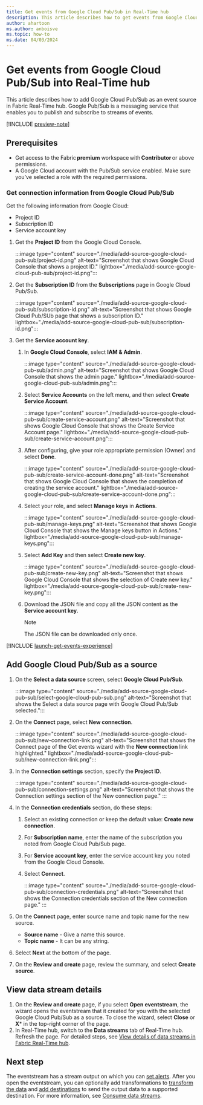 ```yaml
---
title: Get events from Google Cloud Pub/Sub in Real-Time hub
description: This article describes how to get events from Google Cloud Pub/Sub as an event source in Fabric Real-Time hub. 
author: ahartoon
ms.author: anboisve
ms.topic: how-to
ms.date: 04/03/2024
---
```


# Get events from Google Cloud Pub/Sub into Real-Time hub
This article describes how to add Google Cloud Pub/Sub as an event source in Fabric Real-Time hub. Google Pub/Sub is a messaging service that enables you to publish and subscribe to streams of events. 

[!INCLUDE [preview-note](./includes/preview-note.md)]

## Prerequisites 

- Get access to the Fabric **premium** workspace with **Contributor** or above permissions. 
- A Google Cloud account with the Pub/Sub service enabled. Make sure you’ve selected a role with the required permissions. 

### Get connection information from Google Cloud Pub/Sub
Get the following information from Google Cloud:

- Project ID
- Subscription ID
- Service account key

1. Get the **Project ID** from the Google Cloud Console. 

    :::image type="content" source="./media/add-source-google-cloud-pub-sub/project-id.png" alt-text="Screenshot that shows Google Cloud Console that shows a project ID." lightbox="./media/add-source-google-cloud-pub-sub/project-id.png":::
1. Get the **Subscription ID** from the **Subscriptions** page in Google Cloud Pub/Sub.

    :::image type="content" source="./media/add-source-google-cloud-pub-sub/subscription-id.png" alt-text="Screenshot that shows Google Cloud Pub/SUb page that shows a subscription ID." lightbox="./media/add-source-google-cloud-pub-sub/subscription-id.png":::
1. Get the **Service account key**. 
    1. In **Google Cloud Console**, select **IAM & Admin**. 
    
        :::image type="content" source="./media/add-source-google-cloud-pub-sub/admin.png" alt-text="Screenshot that shows  Google Cloud Console that shows the admin page." lightbox="./media/add-source-google-cloud-pub-sub/admin.png":::        
    1. Select **Service Accounts** on the left menu, and then select **Create Service Account**. 

        :::image type="content" source="./media/add-source-google-cloud-pub-sub/create-service-account.png" alt-text="Screenshot that shows Google Cloud Console that shows the Create Service Account page." lightbox="./media/add-source-google-cloud-pub-sub/create-service-account.png":::        
    1. After configuring, give your role appropriate permission (Owner) and select **Done**. 

        :::image type="content" source="./media/add-source-google-cloud-pub-sub/create-service-account-done.png" alt-text="Screenshot that shows Google Cloud Console that shows the completion of creating the service account." lightbox="./media/add-source-google-cloud-pub-sub/create-service-account-done.png":::        
    1. Select your role, and select **Manage keys** in **Actions**.

        :::image type="content" source="./media/add-source-google-cloud-pub-sub/manage-keys.png" alt-text="Screenshot that shows Google Cloud Console that shows the Manage keys button in Actions." lightbox="./media/add-source-google-cloud-pub-sub/manage-keys.png":::        
    1. Select **Add Key** and then select **Create new key**. 

        :::image type="content" source="./media/add-source-google-cloud-pub-sub/create-new-key.png" alt-text="Screenshot that shows Google Cloud Console that shows the selection of Create new key." lightbox="./media/add-source-google-cloud-pub-sub/create-new-key.png":::        
    1. Download the JSON file and copy all the JSON content as the **Service account key**. 
    
        > [!NOTE]
        The JSON file can be downloaded only once. 


[!INCLUDE [launch-get-events-experience](./includes/launch-get-events-experience.md)]

## Add Google Cloud Pub/Sub as a source

1. On the **Select a data source** screen, select **Google Cloud Pub/Sub**.

    :::image type="content" source="./media/add-source-google-cloud-pub-sub/select-google-cloud-pub-sub.png" alt-text="Screenshot that shows the Select a data source page with Google Cloud Pub/Sub selected.":::
1. On the **Connect** page, select **New connection**.

    :::image type="content" source="./media/add-source-google-cloud-pub-sub/new-connection-link.png" alt-text="Screenshot that shows the Connect page of the Get events wizard with the **New connection** link highlighted." lightbox="./media/add-source-google-cloud-pub-sub/new-connection-link.png"::: 
1. In the **Connection settings** section, specify the **Project ID**. 

    :::image type="content" source="./media/add-source-google-cloud-pub-sub/connection-settings.png" alt-text="Screenshot that shows the Connection settings section of the New connection page." ::: 
1. In the **Connection credentials** section, do these steps:
    1. Select an existing connection or keep the default value: **Create new connection**. 
    1. For **Subscription name**, enter the name of the subscription you noted from Google Cloud Pub/Sub page. 
    1. For **Service account key**, enter the service account key you noted from the Google Cloud Console. 
    1. Select **Connect**.
    
        :::image type="content" source="./media/add-source-google-cloud-pub-sub/connection-credentials.png" alt-text="Screenshot that shows the Connection credentials section of the New connection page." ::: 
1. On the **Connect** page, enter source name and topic name for the new source.
    - **Source name** - Give a name this source.
    - **Topic name** - It can be any string.
1. Select **Next** at the bottom of the page.
1. On the **Review and create** page, review the summary, and select **Create source**. 


## View data stream details

1. On the **Review and create** page, if you select **Open eventstream**, the wizard opens the eventstream that it created for you with the selected Google Cloud Pub/Sub as a source. To close the wizard, select **Close** or **X*** in the top-right corner of the page.
1. In Real-Time hub, switch to the **Data streams** tab of Real-Time hub. Refresh the page. For detailed steps, see [View details of data streams in Fabric Real-Time hub](view-data-stream-details.md).

## Next step
The eventstream has a stream output on which you can [set alerts](set-alerts-data-streams.md). After you open the eventstream, you can optionally add transformations to [transform the data](../real-time-intelligence/event-streams/route-events-based-on-content.md?branch=release-build-fabric#supported-operations) and [add destinations](../real-time-intelligence/event-streams/add-manage-eventstream-destinations.md) to send the output data to a supported destination. For more information, see [Consume data streams](consume-data-streams.md).